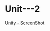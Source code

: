 # Unit---2
 [Unity - ScreenShot](https://drive.google.com/file/d/1Ik_87OaRUH-tkeCXoSZY5Hd9xXkdUqlV/view?usp=sharing)
